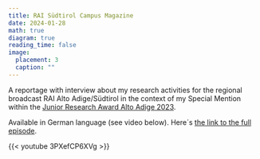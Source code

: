 ```yaml
---
title: RAI Südtirol Campus Magazine
date: 2024-01-28
math: true
diagram: true
reading_time: false  
image:
  placement: 3
  caption: ""
---
```


A reportage with interview about my research activities for the regional broadcast RAI Alto Adige/Südtirol in the context of my Special Mention within the [Junior Research Award Alto Adige 2023](https://news.provincia.bz.it/it/news/lo-junior-research-award-alto-adige-2023-va-a-barbara-gross). 

Available in German language (see video below). Here´s [the link to the full episode](https://www.raisudtirol.rai.it/de/index.php?media=Ptv1706473200). 

{{< youtube 3PXefCP6XVg >}} 



